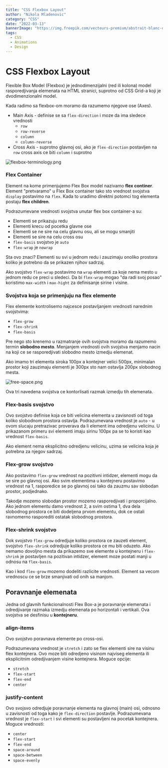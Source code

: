 ```yaml
---
title: "CSS Flexbox Layout"
author: "Nikola Mladenovic"
category: "CSS"
date: "2022-03-13"
bannerImage: "https://img.freepik.com/vecteurs-premium/abstrait-blanc-dans-style-papier-3d_23-2148390818.jpg?w=2000"
tags:
  - CSS
  - Animations
  - Design
---
```


# CSS Flexbox Layout

Flexible Box Model (Flexbox) je jednodimenzijalni (red ili kolona) model rasporedjivanja elemenata na HTML stranici, suprotno od CSS Grid-a koji je dvodimenzionalni model.

Kada radimo sa flexbox-om moramo da razumemo njegove ose (Axes).

- Main Axis - definise se sa `flex-direction` i moze da ima sledece vrednosti
  - `row`
  - `row-reverse`
  - `column`
  - `column-reverse`
- Cross Axis - suprotno glavnoj osi, ako je `flex-direction` postavljen na `row` cross axis ce biti `column` i suprotno

![flexbox-terminology.png](/images/posts/css/flexbox-terminology.png)

### Flex Container

Element na kome primenjujemo Flex Box model nazivamo **flex continer**. Element "pretvaramo" u Flex Box container tako sto vrednost svojstva `display` postavimo na `flex`. Kada to uradimo direktni potomci tog elementa postaju **flex children**.

Podrazumevane vrednosti svojstva unutar flex box container-a su:

- Elementi se prikazuju redu
- Elementi krecu od pocetka glavne ose
- Elementi se ne sire na celu glavnu osu, ali se mogu smanjiti
- Elementi se sire na celu cross osu
- `flex-basis` svojstvo je `auto`
- `flex-wrap` je `nowrap`

Sta ovo znaci? Elementi su svi u jednom redu i zauzimaju onoliko prostora koliko je potrebno da se prikazen njihov sadrzaj.

Ako svojstvo `flex-wrap` postavimo na `wrap` elementi za koje nema mesto u jednom redu ce preci u sledeci. Da bi `flex-wrap` mogao "da radi svoj posao" koristimo `max-width` i `max-hight` za definisanje sirine i visine.

### Svojstva koja se primenjuju na flex elemente

Flex elemente kontrolisemo najcesce postavljanjem vrednosti narednim svojstvima:

- `flex-grow`
- `flex-shrink`
- `flex-basis`

Pre nego sto krenemo u razmatranje ovih svojstva moramo da razumemo termin **slobodno mesto**. Menjanjem vrednosti ovih svojstva menjamo nacin na koji ce se rasporedjivati slobodno mesto izmedju elemenat.

Ako imamo tri elementa siroka 100px a kontejner velici 500px, minimalan prostor koji zauzimaju elementi je 300px sto nam ostavlja 200px slobodnog mesta.

![free-space.png](/images/posts/css/free-space.png)

Ova tri navedena svojstva ce kontorlisati razmak izmedju tih elemenata.

### Flex-basis svojstvo

Ovo svojstvo definise koja ce biti velicina elementa u zavisnosti od toga koliko slobodnom prostora ostavlja. Podrazumevana vrednost je `auto` - u ovom slucaju pretrazivac proverava da li element ima odredjenu velicinu. U prikazanom primeru svi elementi imaju sirinu 100px pa se to koristi kao vrednost `flex-basis`.

Ako element nema eksplicitno odredjenu velicinu, uzima se velicina koja je potrebna za njegov sadrzaj.

### Flex-grow svojstvo

Ako postavimo `flex-grow` vrednost na pozitivni intidzer, elementi mogu da se sire po glavnoj osi. Ako svim elementima u kontejneru postavimo vrednost na 1, rasporedice se po glavnoj osi tako da zauzmu sav slobodan prostor, podjednako.

Takodje mozemo slobodan prostor mozemo rasporedjivati i proporcijalno. Ako jednom elementu damo vrednost 2, a svim ostima 1, dva dela slobodnog prostora ce biti dodeljena prvom elementu, dok ce ostali ravnomerno rasporediti ostatak slobodnog prostora.

### Flex-shrink svojstvo

Dok svojstvo `flex-grow` odredjuje koliko prostora ce zauzeti element, svojstvo `flex-shrink` odredjuje koliko prostora ce mu biti oduzeto. Ako nemamo dovoljno mesta da prikazemo sve elemente u kontejneru i `flex-shrink` je postavljen na pozitivan intidzer, element moze postati manji u odnosu na `flex-basis`.

Kao i kod `flex-grow` mozemo dodeliti razlicite vrednosti. Element sa vecom vrednoscu ce se brze smanjivati od onih sa manjom.

## Poravnanje elemenata

Jedna od glavnih funkcionalnosti Flex Box-a je poravnanje elemenata i odredjivanje razmaka izmedju elemenata po horizontali i vertikali. Ova svojstva se desfinisu u **kontejneru**.

### align-items

Ovo svojstvo poravnava elemente po cross-osi.

Podrazumevana vrednost je `stretch` i zato se flex elementi sire na visinu flex kontejnera. Ovo moze biti odredjeno visinom najviseg elementa ili eksplicitnim odredjivanjem visine kontejnera. Moguce opcije:

- `stretch`
- `flex-start`
- `flex-end`
- `center`

### justify-content

Ovo svojsvo odredjuje poravnanje elementa na glavnoj (main) osi, odnosno u zavisnosti od toga kako je `flex-direction` postavlje. Podrazumevana vrednost je `flex-start` i svi elementi su postavljeni na pocetak kontejnera. Moguce vrednosti:

- `center`
- `flex-start`
- `flex-end`
- `space-around`
- `space-between`
- `space-evenly`
